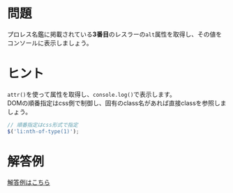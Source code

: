 # 問題
プロレス名鑑に掲載されている**3番目**のレスラーの`alt`属性を取得し、その値をコンソールに表示しましょう。


# ヒント
`attr()`を使って属性を取得し、`console.log()`で表示します。  
DOMの順番指定はcss側で制御し、固有のclass名があれば直接classを参照しましょう。
```js
// 順番指定はcss形式で指定
$('li:nth-of-type(1)');
```

# 解答例
[解答例はこちら](http://codepen.io/piyamarco/pen/RPoJdd)

